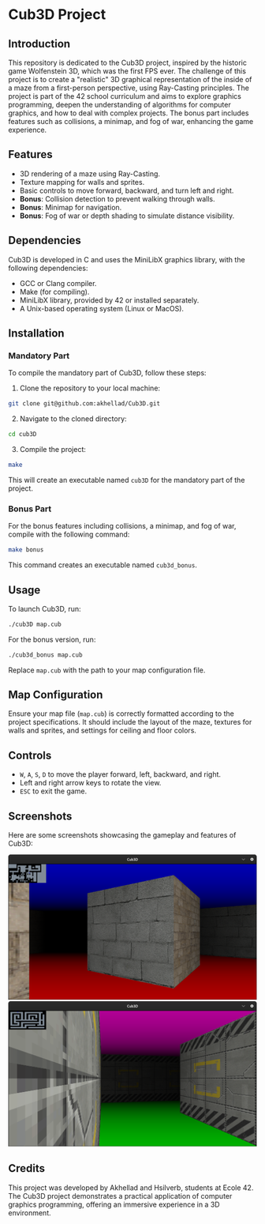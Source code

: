 # Cub3D Project

## Introduction

This repository is dedicated to the Cub3D project, inspired by the historic game Wolfenstein 3D, which was the first FPS ever. The challenge of this project is to create a "realistic" 3D graphical representation of the inside of a maze from a first-person perspective, using Ray-Casting principles. The project is part of the 42 school curriculum and aims to explore graphics programming, deepen the understanding of algorithms for computer graphics, and how to deal with complex projects. The bonus part includes features such as collisions, a minimap, and fog of war, enhancing the game experience.

## Features

- 3D rendering of a maze using Ray-Casting.
- Texture mapping for walls and sprites.
- Basic controls to move forward, backward, and turn left and right.
- **Bonus**: Collision detection to prevent walking through walls.
- **Bonus**: Minimap for navigation.
- **Bonus**: Fog of war or depth shading to simulate distance visibility.

## Dependencies

Cub3D is developed in C and uses the MiniLibX graphics library, with the following dependencies:

- GCC or Clang compiler.
- Make (for compiling).
- MiniLibX library, provided by 42 or installed separately.
- A Unix-based operating system (Linux or MacOS).

## Installation

### Mandatory Part

To compile the mandatory part of Cub3D, follow these steps:

1. Clone the repository to your local machine:

```bash
git clone git@github.com:akhellad/Cub3D.git
```

2. Navigate to the cloned directory:

```bash
cd cub3D
```

3. Compile the project:

```bash
make
```

This will create an executable named `cub3D` for the mandatory part of the project.

### Bonus Part

For the bonus features including collisions, a minimap, and fog of war, compile with the following command:

```bash
make bonus
```

This command creates an executable named `cub3d_bonus`.

## Usage

To launch Cub3D, run:

```bash
./cub3D map.cub
```

For the bonus version, run:

```bash
./cub3d_bonus map.cub
```

Replace `map.cub` with the path to your map configuration file.

## Map Configuration

Ensure your map file (`map.cub`) is correctly formatted according to the project specifications. It should include the layout of the maze, textures for walls and sprites, and settings for ceiling and floor colors.

## Controls

- `W`, `A`, `S`, `D` to move the player forward, left, backward, and right.
- Left and right arrow keys to rotate the view.
- `ESC` to exit the game.

## Screenshots

Here are some screenshots showcasing the gameplay and features of Cub3D:

![Cub3D Gameplay](images/cub1.png)
![Cub3D Minimap and Fog of War](images/cub2.png)

## Credits

This project was developed by Akhellad and Hsilverb, students at Ecole 42. The Cub3D project demonstrates a practical application of computer graphics programming, offering an immersive experience in a 3D environment.
